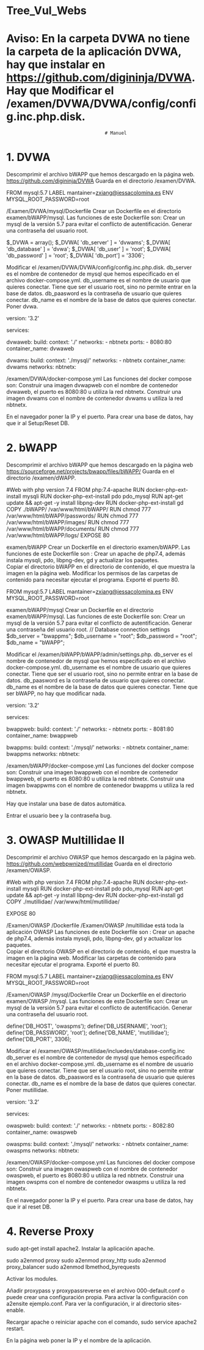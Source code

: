 # Tree_Vul_Webs
# Aviso: En la carpeta DVWA no tiene la carpeta de la aplicación DVWA, hay que instalar en https://github.com/digininja/DVWA. Hay que Modificar el /examen/DVWA/DVWA/config/config.inc.php.disk.
										# Manuel
# 1. DVWA

Descomprimir el archivo bWAPP que hemos descargado en la página web.
https://github.com/digininja/DVWA
Guarda en el directorio /examen/DVWA.

FROM mysql:5.7
LABEL mantainer=zxiang@iessacolomina.es
ENV MYSQL_ROOT_PASSWORD=root

/Examen/DVWA/mysql/Dockerfile
Crear un Dockerfile en el directorio examen/bWAPP/mysql.
Las funciones de este Dockerfile son:
Crear un mysql de la versión 5.7 para evitar el conflicto de autentificación.
Generar una contraseña del usuario root.

$_DVWA = array();
$_DVWA[ 'db_server' ]   = 'dvwams';
$_DVWA[ 'db_database' ] = 'dvwa';
$_DVWA[ 'db_user' ]     = 'root';
$_DVWA[ 'db_password' ] = 'root';
$_DVWA[ 'db_port'] = '3306';

Modificar el /examen/DVWA/DVWA/config/config.inc.php.disk. 
db_server es el nombre de contenedor de mysql que hemos especificado en el archivo docker-compose.yml.
db_username es el nombre de usuario que quieres conectar. Tiene que ser el usuario root, sino no permite entrar en la base de datos.
db_paasword es la contraseña de usuario que quieres conectar.
db_name es el nombre de la base de datos que quieres conectar.  Poner dvwa.

version: '3.2'

services:

  dvwaweb:
	build:
  	context: './'
	networks:
   	- nbtnetx
	ports:
   	- 8080:80
	container_name: dvwaweb

  dvwams:
	build:
  	context: './mysql/'
	networks:
   	- nbtnetx
	container_name: dvwams
networks:
  nbtnetx:


/examen/DVWA/docker-compose.yml
Las funciones del docker compose son:
Construir una imagen dvwapweb con el nombre de contenedor dvwaweb, el puerto es 8080:80 u utiliza la red nbtnetx.
Construir una imagen dvwams con el nombre de contenedor dvwams u utiliza la red nbtnetx.

En el navegador poner la IP y el puerto. Para crear una base de datos, hay que ir al Setup/Reset DB.


# 2. bWAPP


Descomprimir el archivo bWAPP que hemos descargado en la página web https://sourceforge.net/projects/bwapp/files/bWAPP/
Guarda en el directorio /examen/dWAPP.

#Web with php version 7.4
FROM php:7.4-apache
RUN docker-php-ext-install mysqli
RUN docker-php-ext-install pdo pdo_mysql
RUN apt-get update && apt-get -y install libpng-dev
RUN docker-php-ext-install gd
COPY ./bWAPP/ /var/www/html/bWAPP/
RUN chmod 777 /var/www/html/bWAPP/passwords/
RUN chmod 777 /var/www/html/bWAPP/images/
RUN chmod 777 /var/www/html/bWAPP/documents/
RUN chmod 777 /var/www/html/bWAPP/logs/
EXPOSE 80

examen/bWAPP
Crear un Dockerfile en el directorio examen/bWAPP. 
Las funciones de este Dockerfile son : 
Crear un apache de php7.4, además instala mysqli, pdo, libpng-dev, gd y actualizar los paquetes.  
Copiar el directorio bWAPP en el directorio de contenido, el que muestra la imagen en la página web.
Modificar los permisos de las carpetas de contenido para necesitar ejecutar el programa.
Exporté el puerto 80.

FROM mysql:5.7
LABEL mantainer=zxiang@iessacolomina.es
ENV MYSQL_ROOT_PASSWORD=root

examen/bWAPP/mysql
Crear un Dockerfile en el directorio examen/bWAPP/mysql.
Las funciones de este Dockerfile son:
Crear un mysql de la versión 5.7 para evitar el conflicto de autentificación.
Generar una contraseña del usuario root.
// Database connection settings
$db_server = "bwappms";
$db_username = "root";
$db_password = "root";
$db_name = "bWAPP";

Modificar el /examen/bWAPP/bWAPP/admin/settings.php. 
db_server es el nombre de contenedor de mysql que hemos especificado en el archivo docker-compose.yml.
db_username es el nombre de usuario que quieres conectar. Tiene que ser el usuario root, sino no permite entrar en la base de datos.
db_paasword es la contraseña de usuario que quieres conectar.
db_name es el nombre de la base de datos que quieres conectar. Tiene que ser bWAPP, no hay que modificar nada.

version: '3.2'

services:

  bwappweb:
	build:
  	context: './'
	networks:
   	- nbtnetx
	ports:
   	- 8081:80
	container_name: bwappweb

  bwappms:
	build:
  	context: './mysql/'
	networks:
   	- nbtnetx
	container_name: bwappms
networks:
  nbtnetx:


/examen/bWAPP/docker-compose.yml
Las funciones del docker compose son:
Construir una imagen bwappweb con el nombre de contenedor bwappweb, el puerto es 8080:80 u utiliza la red nbtnetx.
Construir una imagen bwappwms con el nombre de contenedor bwappms u utiliza la red nbtnetx.


Hay que instalar una base de datos automática.

Entrar el usuario bee y la contraseña bug. 

# 3. OWASP Multillidae II
Descomprimir el archivo OWASP que hemos descargado en la página web.
https://github.com/webpwnized/mutillidae
Guarda en el directorio /examen/OWASP.

#Web with php version 7.4
FROM php:7.4-apache
RUN docker-php-ext-install mysqli
RUN docker-php-ext-install pdo pdo_mysql
RUN apt-get update && apt-get -y install libpng-dev
RUN docker-php-ext-install gd
COPY ./mutillidae/ /var/www/html/mutillidae/

EXPOSE 80


/Examen/OWASP /Dockerfile
/Examen/OWASP /multillidae está toda la aplicación OWASP 
Las funciones de este Dockerfile son : 
Crear un apache de php7.4, además instala mysqli, pdo, libpng-dev, gd y actualizar los paquetes.  
Copiar el directorio OWASP en el directorio de contenido, el que muestra la imagen en la página web.
Modificar las carpetas de contenido para necesitar ejecutar el programa.
Exporté el puerto 80.


FROM mysql:5.7
LABEL mantainer=zxiang@iessacolomina.es
ENV MYSQL_ROOT_PASSWORD=root

/Examen/OWASP /mysql/Dockerfile
Crear un Dockerfile en el directorio examen/OWASP /mysql.
Las funciones de este Dockerfile son:
Crear un mysql de la versión 5.7 para evitar el conflicto de autentificación.
Generar una contraseña del usuario root.

define('DB_HOST', 'owaspms');
define('DB_USERNAME', 'root');
define('DB_PASSWORD', 'root');
define('DB_NAME', 'mutillidae');
define('DB_PORT', 3306);


Modificar el /examen/OWASP/mutilidae/incluedes/database-config.inc
db_server es el nombre de contenedor de mysql que hemos especificado en el archivo docker-compose.yml.
db_username es el nombre de usuario que quieres conectar. Tiene que ser el usuario root, sino no permite entrar en la base de datos.
db_paasword es la contraseña de usuario que quieres conectar.
db_name es el nombre de la base de datos que quieres conectar.  Poner mutillidae.

version: '3.2'

services:

  owaspweb:
	build:
  	context: './'
	networks:
   	- nbtnetx
	ports:
   	- 8082:80
	container_name: owaspweb

  owaspms:
	build:
  	context: './mysql/'
	networks:
   	- nbtnetx
	container_name: owaspms
networks:
  nbtnetx:




/examen/OWASP/docker-compose.yml
Las funciones del docker compose son:
Construir una imagen owaspweb con el nombre de contenedor owaspweb, el puerto es 8080:80 u utiliza la red nbtnetx.
Construir una imagen owspms con el nombre de contenedor owaspms u utiliza la red nbtnetx.

En el navegador poner la IP y el puerto. Para crear una base de datos, hay que ir al reset DB.


# 4. Reverse Proxy
sudo apt-get install apache2.
Instalar la aplicación apache.

sudo a2enmod proxy
sudo a2enmod proxy_http
sudo a2enmod proxy_balancer
sudo a2enmod lbmethod_byrequests

Activar los modules.


Añadir proxypass y proxypassreverse en el archivo 000-default.conf o puede crear una configuración propia. 
Para activar la configuración con a2ensite ejemplo.conf. 
Para ver la configuración, ir al directorio sites-enable.

Recargar apache o reiniciar apache con el comando,
sudo service apache2 restart.

En la página web poner la IP y el nombre de la aplicación.

